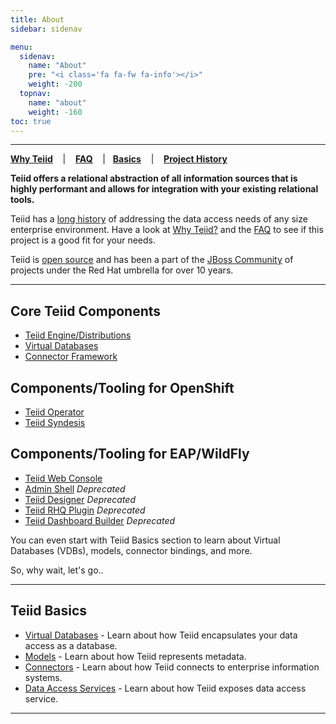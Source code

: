 ```yaml
---
title: About
sidebar: sidenav

menu:
  sidenav:
    name: "About"
    pre: "<i class='fa fa-fw fa-info'></i>"
    weight: -200
  topnav:
    name: "about"
    weight: -160
toc: true
---
```


---
[**Why Teiid**](why-teiid) &nbsp;&nbsp; | &nbsp;&nbsp; [**FAQ**](faq) &nbsp;&nbsp; |&nbsp;&nbsp; [**Basics**](basics) &nbsp;&nbsp; | &nbsp;&nbsp; [**Project History**](history)

**Teiid offers a relational abstraction of all information sources that is highly performant and allows for integration with your existing relational tools.**

Teiid has a [long history](./history) of addressing the data access needs of any size enterprise environment.  Have a look at [Why Teiid?](./why-teiid) and the [FAQ](faq) to see if this project is a good fit for your needs.

Teiid is [open source](/community/contributing/) and has been a part of the [JBoss Community](https://developer.jboss.org/welcome) of projects under the Red Hat umbrella for over 10 years. 

---
## Core Teiid Components

*   [Teiid Engine/Distributions](./teiid_runtimes)
*   [Virtual Databases](./basics/vdbs/index.html)
*   [Connector Framework](./basics/connectors/index.html)

## Components/Tooling for OpenShift

*   [Teiid Operator](/teiid_cloud#teiid-operator)
*   [Teiid Syndesis](/teiid_cloud#teiid-syndesis)

## Components/Tooling for EAP/WildFly

*   [Teiid Web Console](/teiid_wildfly/tools#teiid-console)
*   [Admin Shell](/teiid_wildfly/tools#admin-shell) *Deprecated*
*   [Teiid Designer](http://teiiddesigner.jboss.org/) *Deprecated*
*   [Teiid RHQ Plugin](https://community.jboss.org/wiki/NewTeiidRHQPluginForTeiid8x) *Deprecated*
*   [Teiid Dashboard Builder](https://issues.redhat.com/browse/TEIIDDSHB) *Deprecated*

You can even start with Teiid Basics section to learn about Virtual Databases (VDBs), models, connector bindings, and more.

So, why wait, let's go..

---
## Teiid Basics

*   [Virtual Databases](../about/basics/vdbs/) - Learn about how Teiid encapsulates your data access as a database.
*   [Models](../about/basics/models/) - Learn about how Teiid represents metadata.
*   [Connectors](../about/basics/connectors/) - Learn about how Teiid connects to enterprise information systems.
*   [Data Access Services](../about/basics/dataservices/) - Learn about how Teiid exposes data access service.

---
